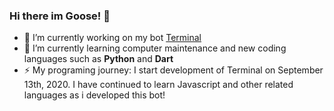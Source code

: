 ### Hi there im Goose! 👋

- 🔭 I’m currently working on my bot [Terminal](https://top.gg/bot/745358062025703445)
- 🌱 I’m currently learning computer maintenance and new coding languages such as **Python** and **Dart**
- ⚡ My programing journey: I start development of Terminal on September 13th, 2020. I have continued to learn Javascript and other related languages as i developed this bot!

<!--
**scalgoon/scalgoon** is a ✨ _special_ ✨ repository because its `README.md` (this file) appears on your GitHub profile.

Here are some ideas to get you started:

- 🔭 I’m currently working on ...
- 🌱 I’m currently learning ...
- 👯 I’m looking to collaborate on ...
- 🤔 I’m looking for help with ...
- 💬 Ask me about ...
- 📫 How to reach me: ...
- 😄 Pronouns: ...
- ⚡ Fun fact: ...
-->


<!--
**scalgoon/scalgoon** is a ✨ _special_ ✨ repository because its `README.md` (this file) appears on your GitHub profile.

Here are some ideas to get you started:

- 🔭 I’m currently working on ...
- 🌱 I’m currently learning ...
- 👯 I’m looking to collaborate on ...
- 🤔 I’m looking for help with ...
- 💬 Ask me about ...
- 📫 How to reach me: ...
- 😄 Pronouns: ...
- ⚡ Fun fact: ...
-->
